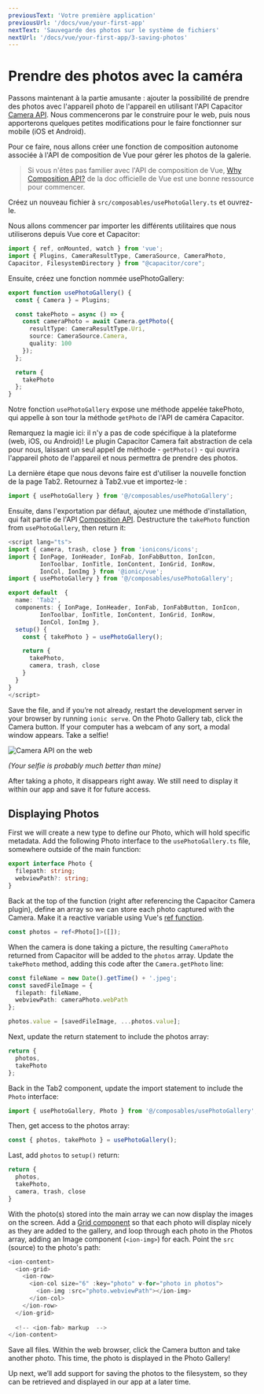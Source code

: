 ```yaml
---
previousText: 'Votre première application'
previousUrl: '/docs/vue/your-first-app'
nextText: 'Sauvegarde des photos sur le système de fichiers'
nextUrl: '/docs/vue/your-first-app/3-saving-photos'
---
```


# Prendre des photos avec la caméra

Passons maintenant à la partie amusante : ajouter la possibilité de prendre des photos avec l'appareil photo de l'appareil en utilisant l'API Capacitor [Camera API](https://capacitor.ionicframework.com/docs/apis/camera). Nous commencerons par le construire pour le web, puis nous apporterons quelques petites modifications pour le faire fonctionner sur mobile (iOS et Android).

Pour ce faire, nous allons créer une fonction de composition autonome associée à l'API de composition de Vue pour gérer les photos de la galerie.

> Si vous n'êtes pas familier avec l'API de composition de Vue, [Why Composition API?](https://v3.vuejs.org/guide/composition-api-introduction.html#why-composition-api) de la doc officielle de Vue est une bonne ressource pour commencer.

Créez un nouveau fichier à `src/composables/usePhotoGallery.ts` et ouvrez-le.

Nous allons commencer par importer les différents utilitaires que nous utiliserons depuis Vue core et Capacitor:

```typescript
import { ref, onMounted, watch } from 'vue';
import { Plugins, CameraResultType, CameraSource, CameraPhoto, 
Capacitor, FilesystemDirectory } from "@capacitor/core";
```

Ensuite, créez une fonction nommée usePhotoGallery:

```typescript
export function usePhotoGallery() {
  const { Camera } = Plugins;

  const takePhoto = async () => {
    const cameraPhoto = await Camera.getPhoto({
      resultType: CameraResultType.Uri,
      source: CameraSource.Camera,
      quality: 100
    });
  };

  return {
    takePhoto
  };
}
```

Notre fonction `usePhotoGallery` expose une méthode appelée takePhoto, qui appelle à son tour la méthode `getPhoto` de l'API de caméra Capacitor.

Remarquez la magie ici: il n'y a pas de code spécifique à la plateforme (web, iOS, ou Android)! Le plugin Capacitor Camera fait abstraction de cela pour nous, laissant un seul appel de méthode - `getPhoto()` - qui ouvrira l'appareil photo de l'appareil et nous permettra de prendre des photos.

La dernière étape que nous devons faire est d'utiliser la nouvelle fonction de la page Tab2. Retournez à Tab2.vue et importez-le :

```typescript
import { usePhotoGallery } from '@/composables/usePhotoGallery';
```

Ensuite, dans l'exportation par défaut, ajoutez une méthode d'installation, qui fait partie de l'API [Composition API](https://v3.vuejs.org/guide/composition-api-setup.html#setup). Destructure the `takePhoto` function from `usePhotoGallery`, then return it:

```typescript
<script lang="ts">
import { camera, trash, close } from 'ionicons/icons';
import { IonPage, IonHeader, IonFab, IonFabButton, IonIcon, 
         IonToolbar, IonTitle, IonContent, IonGrid, IonRow, 
         IonCol, IonImg } from '@ionic/vue';
import { usePhotoGallery } from '@/composables/usePhotoGallery';

export default  {
  name: 'Tab2',
  components: { IonPage, IonHeader, IonFab, IonFabButton, IonIcon, 
         IonToolbar, IonTitle, IonContent, IonGrid, IonRow, 
         IonCol, IonImg },
  setup() {
    const { takePhoto } = usePhotoGallery();

    return {
      takePhoto,
      camera, trash, close
    }
  }
}
</script>
```

Save the file, and if you’re not already, restart the development server in your browser by running `ionic serve`. On the Photo Gallery tab, click the Camera button. If your computer has a webcam of any sort, a modal window appears. Take a selfie!

![Camera API on the web](/docs/assets/img/guides/first-app-cap-ng/camera-web.png)

_(Your selfie is probably much better than mine)_

After taking a photo, it disappears right away. We still need to display it within our app and save it for future access.

## Displaying Photos

First we will create a new type to define our Photo, which will hold specific metadata. Add the following Photo interface to the `usePhotoGallery.ts` file, somewhere outside of the main function:

```typescript
export interface Photo {
  filepath: string;
  webviewPath?: string;
}
```

Back at the top of the function (right after referencing the Capacitor Camera plugin), define an array so we can store each photo captured with the Camera. Make it a reactive variable using Vue's [ref function](https://v3.vuejs.org/guide/composition-api-introduction.html#reactive-variables-with-ref).

```typescript
const photos = ref<Photo[]>([]);
```

When the camera is done taking a picture, the resulting `CameraPhoto` returned from Capacitor will be added to the `photos` array. Update the `takePhoto` method, adding this code after the `Camera.getPhoto` line:

```typescript
const fileName = new Date().getTime() + '.jpeg';
const savedFileImage = {
  filepath: fileName,
  webviewPath: cameraPhoto.webPath
};

photos.value = [savedFileImage, ...photos.value];
```

Next, update the return statement to include the photos array:

```typescript
return {
  photos,
  takePhoto
};
```

Back in the Tab2 component, update the import statement to include the `Photo` interface:

```typescript
import { usePhotoGallery, Photo } from '@/composables/usePhotoGallery';
```

Then, get access to the photos array:

```typescript
const { photos, takePhoto } = usePhotoGallery();
```

Last, add `photos` to `setup()` return:

```typescript
return {
  photos,
  takePhoto,
  camera, trash, close
}
```

With the photo(s) stored into the main array we can now display the images on the screen. Add a [Grid component](https://ionicframework.com/docs/api/grid) so that each photo will display nicely as they are added to the gallery, and loop through each photo in the Photos array, adding an Image component (`<ion-img>`) for each. Point the `src` (source) to the photo's path:

```typescript
<ion-content>
  <ion-grid>
    <ion-row>
      <ion-col size="6" :key="photo" v-for="photo in photos">
        <ion-img :src="photo.webviewPath"></ion-img>
      </ion-col>
    </ion-row>
  </ion-grid>
  
  <!-- <ion-fab> markup  -->
</ion-content>
```

Save all files. Within the web browser, click the Camera button and take another photo. This time, the photo is displayed in the Photo Gallery!

Up next, we’ll add support for saving the photos to the filesystem, so they can be retrieved and displayed in our app at a later time.
